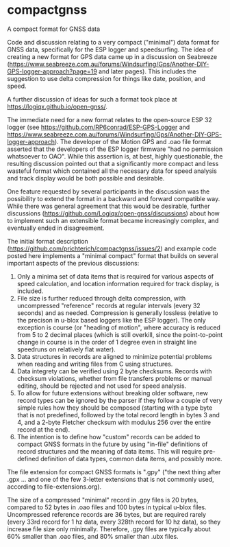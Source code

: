 # compactgnss
A compact format for GNSS data

Code and discussion relating to a very compact ("minimal") data format for GNSS data, specifically for the ESP logger and speedsurfing. The idea of creating a new format for GPS data came up in a discussion on Seabreeze (https://www.seabreeze.com.au/forums/Windsurfing/Gps/Another-DIY-GPS-logger-approach?page=19 and later pages). This includes the suggestion to use delta compression for things like date, position, and speed.

A further discussion of ideas for such a format took place at https://logiqx.github.io/open-gnss/. 

The immediate need for a new format relates to the open-source ESP 32 logger (see https://github.com/RP6conrad/ESP-GPS-Logger and https://www.seabreeze.com.au/forums/Windsurfing/Gps/Another-DIY-GPS-logger-approach). The developer of the Motion GPS and .oao file format asserted that the developers of the ESP logger firmware "had no permission whatsoever to OAO". While this assertion is, at best, highly questionable, the resulting discussion pointed out that a significantly more compact and less wasteful format which contained all the necessary data for speed analysis and track display would be both possible and desirable.

One feature requested by several participants in the discussion was the possibility to extend the format in a backward and forward compatible way. While there was general agreement that this would be desirable, further discussions (https://github.com/Logiqx/open-gnss/discussions) about how to implement such an extensible format became increasingly complex, and eventually ended in disagreement.

The initial format description (https://github.com/prichterich/compactgnss/issues/2) and example code posted here implements a "minimal compact" format that builds on several important aspects of the previous discussions:
1. Only a minima set of data items that is required for various aspects of speed calculation, and location information required for track display, is included. 
2. File size is further reduced through delta compression, with uncompressed "reference" records at regular intervals (every 32 seconds) and as needed. Compression is generally lossless (relative to the precison in u-blox based loggers like the ESP logger). The only exception is course (or "heading of motion", where accuracy is reduced from 5 to 2 decimal places (which is still overkill, since the point-to-point change in course is in the order of 1 degree even in straight line speedruns on relatively flat water).
3. Data structures in records are aligned to minimize potential problems when reading and writing files from C using structures.
4. Data integrety can be verified using 2 byte checksums. Records with checksum violations, whether from file transfers problems or manual editing, should be rejected and not used for speed analysis.  
5. To allow for future extensions without breaking older software, new record types can be ignored by the parser if they follow a couple of very simple rules how they should be composed (starting with a type byte that is not predefined, followed by the total record length in bytes 3 and 4, and a 2-byte Fletcher checksum with modulus 256 over the entire record at the end).
6. The intention is to define how "custom" records can be added to compact GNSS formats in the future by using "in-file" definitions of record structures and the meaning of data items. This will require pre-defined definition of data types, common data items, and possibly more.

The file extension for compact GNSS formats is ".gpy" ("the next thing after .gpx ... and one of the few 3-letter extensions that is not commonly used, according to file-extensions.org).

The size of a compressed "minimal" record in .gpy files is 20 bytes, compared to 52 bytes in .oao files and 100 bytes in typical u-blox files. Uncompressed reference records are 36 bytes, but are required rarely (every 33rd record for 1 hz data, every 328th record for 10 hz data), so they increase file size only minimally. Therefore, .gpy files are typically about 60% smaller than .oao files, and 80% smaller than .ubx files.
